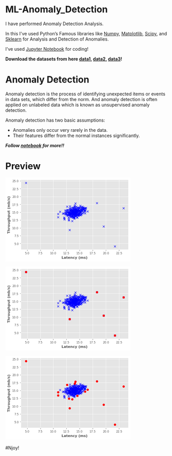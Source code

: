 # ML-Anomaly_Detection

I have performed Anomaly Detection Analysis.

In this I've used Python’s Famous libraries like [Numpy](https://numpy.org/), [Matplotlib](https://matplotlib.org/), [Scipy](https://www.scipy.org/), and [Sklearn](https://scikit-learn.org/) for Analysis and Detection of Anomalies.

I've used [Jupyter Notebook]() for coding!

**Download the datasets from here [data1](), [data2](), [data3]()!**

# Anomaly Detection

Anomaly detection is the process of identifying unexpected items or events in data sets, which differ from the norm. And anomaly detection is often applied on unlabeled data which is known as unsupervised anomaly detection.

Anomaly detection has two basic assumptions:

* Anomalies only occur very rarely in the data.
* Their features differ from the normal instances significantly.


***Follow [notebook](https://github.com/Anuragtsl/ML-Anomaly_Detection/blob/main/Anomaly%20Detection.ipynb) for more!!***

# Preview

![Image1](https://github.com/Anuragtsl/ML-Anomaly_Detection/blob/main/Images/1.png)

![Image2](https://github.com/Anuragtsl/ML-Anomaly_Detection/blob/main/Images/2.png)

![Image3](https://github.com/Anuragtsl/ML-Anomaly_Detection/blob/main/Images/3.png)


#Njoy!
